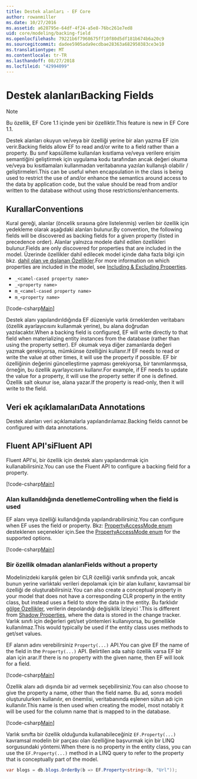 ```yaml
---
title: Destek alanları - EF Core
author: rowanmiller
ms.date: 10/27/2016
ms.assetid: a628795e-64df-4f24-a5e8-76bc261e7ed8
uid: core/modeling/backing-field
ms.openlocfilehash: 79221b6f7968675ff10f80d5df181b674b6a20c9
ms.sourcegitcommit: dadee5905ada9ecdbae28363a682950383ce3e10
ms.translationtype: MT
ms.contentlocale: tr-TR
ms.lasthandoff: 08/27/2018
ms.locfileid: "42994099"
---
```

# <a name="backing-fields"></a><span data-ttu-id="5a452-102">Destek alanları</span><span class="sxs-lookup"><span data-stu-id="5a452-102">Backing Fields</span></span>

> [!NOTE]  
> <span data-ttu-id="5a452-103">Bu özellik, EF Core 1.1 içinde yeni bir özelliktir.</span><span class="sxs-lookup"><span data-stu-id="5a452-103">This feature is new in EF Core 1.1.</span></span>

<span data-ttu-id="5a452-104">Destek alanları okuyun ve/veya bir özelliği yerine bir alan yazma EF izin verir.</span><span class="sxs-lookup"><span data-stu-id="5a452-104">Backing fields allow EF to read and/or write to a field rather than a property.</span></span> <span data-ttu-id="5a452-105">Bu sınıf kapsülleme kullanılan kısıtlama ve/veya verilere erişim semantiğini geliştirmek için uygulama kodu tarafından ancak değeri okuma ve/veya bu kısıtlamaları kullanmadan veritabanına yazılan kullanışlı olabilir / geliştirmeleri.</span><span class="sxs-lookup"><span data-stu-id="5a452-105">This can be useful when encapsulation in the class is being used to restrict the use of and/or enhance the semantics around access to the data by application code, but the value should be read from and/or written to the database without using those restrictions/enhancements.</span></span>

## <a name="conventions"></a><span data-ttu-id="5a452-106">Kurallar</span><span class="sxs-lookup"><span data-stu-id="5a452-106">Conventions</span></span>

<span data-ttu-id="5a452-107">Kural gereği, alanlar (öncelik sırasına göre listelenmiş) verilen bir özellik için yedekleme olarak aşağıdaki alanları bulunur.</span><span class="sxs-lookup"><span data-stu-id="5a452-107">By convention, the following fields will be discovered as backing fields for a given property (listed in precedence order).</span></span> <span data-ttu-id="5a452-108">Alanlar yalnızca modele dahil edilen özellikleri bulunur.</span><span class="sxs-lookup"><span data-stu-id="5a452-108">Fields are only discovered for properties that are included in the model.</span></span> <span data-ttu-id="5a452-109">Üzerinde özellikler dahil edilecek model içinde daha fazla bilgi için bkz. [dahil olan ve dışlanan Özellikler](included-properties.md).</span><span class="sxs-lookup"><span data-stu-id="5a452-109">For more information on which properties are included in the model, see [Including & Excluding Properties](included-properties.md).</span></span>

* `_<camel-cased property name>`
* `_<property name>`
* `m_<camel-cased property name>`
* `m_<property name>`

[!code-csharp[Main](../../../samples/core/Modeling/Conventions/Samples/BackingField.cs#Sample)]

<span data-ttu-id="5a452-110">Destek alanı yapılandırıldığında EF düzeniyle varlık örneklerden veritabanı (özellik ayarlayıcısını kullanmak yerine), bu alana doğrudan yazılacaktır.</span><span class="sxs-lookup"><span data-stu-id="5a452-110">When a backing field is configured, EF will write directly to that field when materializing entity instances from the database (rather than using the property setter).</span></span> <span data-ttu-id="5a452-111">EF okumak veya diğer zamanlarda değeri yazmak gerekiyorsa, mümkünse özelliğini kullanır.</span><span class="sxs-lookup"><span data-stu-id="5a452-111">If EF needs to read or write the value at other times, it will use the property if possible.</span></span> <span data-ttu-id="5a452-112">EF bir özelliğinin değerini güncelleştirme yapması gerekiyorsa, bir tanımlanmışsa, örneğin, bu özellik ayarlayıcısını kullanır.</span><span class="sxs-lookup"><span data-stu-id="5a452-112">For example, if EF needs to update the value for a property, it will use the property setter if one is defined.</span></span> <span data-ttu-id="5a452-113">Özellik salt okunur ise, alana yazar.</span><span class="sxs-lookup"><span data-stu-id="5a452-113">If the property is read-only, then it will write to the field.</span></span>

## <a name="data-annotations"></a><span data-ttu-id="5a452-114">Veri ek açıklamaları</span><span class="sxs-lookup"><span data-stu-id="5a452-114">Data Annotations</span></span>

<span data-ttu-id="5a452-115">Destek alanları veri açıklamalarla yapılandırılamaz.</span><span class="sxs-lookup"><span data-stu-id="5a452-115">Backing fields cannot be configured with data annotations.</span></span>

## <a name="fluent-api"></a><span data-ttu-id="5a452-116">Fluent API'si</span><span class="sxs-lookup"><span data-stu-id="5a452-116">Fluent API</span></span>

<span data-ttu-id="5a452-117">Fluent API'si, bir özellik için destek alanı yapılandırmak için kullanabilirsiniz.</span><span class="sxs-lookup"><span data-stu-id="5a452-117">You can use the Fluent API to configure a backing field for a property.</span></span>

[!code-csharp[Main](../../../samples/core/Modeling/FluentAPI/Samples/BackingField.cs#Sample)]

### <a name="controlling-when-the-field-is-used"></a><span data-ttu-id="5a452-118">Alan kullanıldığında denetleme</span><span class="sxs-lookup"><span data-stu-id="5a452-118">Controlling when the field is used</span></span>

<span data-ttu-id="5a452-119">EF alanı veya özelliği kullandığında yapılandırabilirsiniz.</span><span class="sxs-lookup"><span data-stu-id="5a452-119">You can configure when EF uses the field or property.</span></span> <span data-ttu-id="5a452-120">Bkz: [PropertyAccessMode enum](https://docs.microsoft.com/dotnet/api/microsoft.entityframeworkcore.propertyaccessmode) desteklenen seçenekler için.</span><span class="sxs-lookup"><span data-stu-id="5a452-120">See the [PropertyAccessMode enum](https://docs.microsoft.com/dotnet/api/microsoft.entityframeworkcore.propertyaccessmode) for the supported options.</span></span>

[!code-csharp[Main](../../../samples/core/Modeling/FluentAPI/Samples/BackingFieldAccessMode.cs#Sample)]

### <a name="fields-without-a-property"></a><span data-ttu-id="5a452-121">Bir özellik olmadan alanları</span><span class="sxs-lookup"><span data-stu-id="5a452-121">Fields without a property</span></span>

<span data-ttu-id="5a452-122">Modelinizdeki karşılık gelen bir CLR özelliği varlık sınıfında yok, ancak bunun yerine varlıktaki verileri depolamak için bir alan kullanır, kavramsal bir özelliği de oluşturabilirsiniz.</span><span class="sxs-lookup"><span data-stu-id="5a452-122">You can also create a conceptual property in your model that does not have a corresponding CLR property in the entity class, but instead uses a field to store the data in the entity.</span></span> <span data-ttu-id="5a452-123">Bu farklıdır [gölge Özellikler](shadow-properties.md), verilerin depolandığı değişiklik İzleyici '.</span><span class="sxs-lookup"><span data-stu-id="5a452-123">This is different from [Shadow Properties](shadow-properties.md), where the data is stored in the change tracker.</span></span> <span data-ttu-id="5a452-124">Varlık sınıfı için değerleri get/set yöntemleri kullanıyorsa, bu genellikle kullanılmaz.</span><span class="sxs-lookup"><span data-stu-id="5a452-124">This would typically be used if the entity class uses methods to get/set values.</span></span>

<span data-ttu-id="5a452-125">EF alanın adını verebilirsiniz `Property(...)` API.</span><span class="sxs-lookup"><span data-stu-id="5a452-125">You can give EF the name of the field in the `Property(...)` API.</span></span> <span data-ttu-id="5a452-126">Belirtilen ada sahip özellik varsa EF bir alan için arar.</span><span class="sxs-lookup"><span data-stu-id="5a452-126">If there is no property with the given name, then EF will look for a field.</span></span>

[!code-csharp[Main](../../../samples/core/Modeling/FluentAPI/Samples/BackingFieldNoProperty.cs#Sample)]

<span data-ttu-id="5a452-127">Özellik alanı adı dışında bir ad vermek seçebilirsiniz.</span><span class="sxs-lookup"><span data-stu-id="5a452-127">You can also choose to give the property a name, other than the field name.</span></span> <span data-ttu-id="5a452-128">Bu ad, sonra modeli oluşturulurken kullanılır, en önemlisi, veritabanında eşlenen sütun adı için kullanılır.</span><span class="sxs-lookup"><span data-stu-id="5a452-128">This name is then used when creating the model, most notably it will be used for the column name that is mapped to in the database.</span></span>

[!code-csharp[Main](../../../samples/core/Modeling/FluentAPI/Samples/BackingFieldConceptualProperty.cs#Sample)]

<span data-ttu-id="5a452-129">Varlık sınıfta bir özellik olduğunda kullanabileceğiniz `EF.Property(...)` kavramsal modelin bir parçası olan özelliğine başvurmak için bir LINQ sorgusundaki yöntemi.</span><span class="sxs-lookup"><span data-stu-id="5a452-129">When there is no property in the entity class, you can use the `EF.Property(...)` method in a LINQ query to refer to the property that is conceptually part of the model.</span></span>

``` csharp
var blogs = db.blogs.OrderBy(b => EF.Property<string>(b, "Url"));
```
